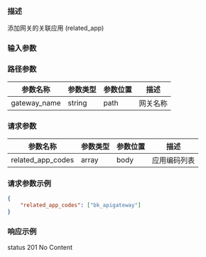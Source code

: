### 描述

添加网关的关联应用 (related_app)

### 输入参数

### 路径参数
| 参数名称 | 参数类型 | 参数位置 | 描述 |
| -------- | -------- | -------- | ---- |
| gateway_name | string | path | 网关名称 |


### 请求参数
| 参数名称 | 参数类型 | 参数位置 | 描述 |
| -------- | -------- | -------- | ---- |
| related_app_codes | array | body | 应用编码列表 |

### 请求参数示例

```json
{
    "related_app_codes": ["bk_apigateway"]
}
```

### 响应示例

status 201
No Content

